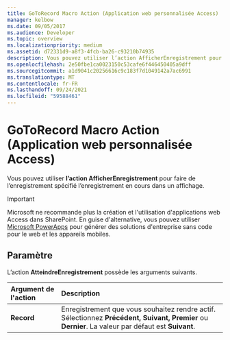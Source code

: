 ```yaml
---
title: GoToRecord Macro Action (Application web personnalisée Access)
manager: kelbow
ms.date: 09/05/2017
ms.audience: Developer
ms.topic: overview
ms.localizationpriority: medium
ms.assetid: d72331d9-a8f3-4fcb-ba26-c93210b74935
description: Vous pouvez utiliser l’action AfficherEnregistrement pour faire de l’enregistrement spécifié l’enregistrement en cours dans un affichage.
ms.openlocfilehash: 2e50fbe1ca0023150c53cafe6f446450405a9dff
ms.sourcegitcommit: a1d9041c20256616c9c183f7d1049142a7ac6991
ms.translationtype: MT
ms.contentlocale: fr-FR
ms.lasthandoff: 09/24/2021
ms.locfileid: "59588461"
---
```

# <a name="gotorecord-macro-action-access-custom-web-app"></a>GoToRecord Macro Action (Application web personnalisée Access)

Vous pouvez utiliser **l’action AfficherEnregistrement** pour faire de l’enregistrement spécifié l’enregistrement en cours dans un affichage. 
  
> [!IMPORTANT]
> Microsoft ne recommande plus la création et l'utilisation d'applications web Access dans SharePoint. En guise d'alternative, vous pouvez utiliser [Microsoft PowerApps](https://powerapps.microsoft.com/en-us/) pour générer des solutions d'entreprise sans code pour le web et les appareils mobiles. 
  
## <a name="setting"></a>Paramètre

L’action **AtteindreEnregistrement** possède les arguments suivants. 
  
|**Argument de l'action**|**Description**|
|:-----|:-----|
|**Record** <br/> |Enregistrement que vous souhaitez rendre actif. Sélectionnez **Précédent,** **Suivant,** **Premier** ou **Dernier**. La valeur par défaut est **Suivant**.  <br/> |
   

